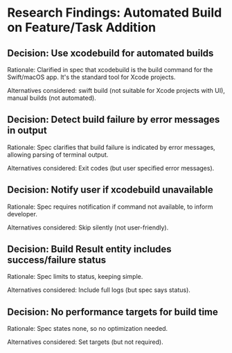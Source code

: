 # Research Findings: Automated Build on Feature/Task Addition

## Decision: Use xcodebuild for automated builds
Rationale: Clarified in spec that xcodebuild is the build command for the Swift/macOS app. It's the standard tool for Xcode projects.

Alternatives considered: swift build (not suitable for Xcode projects with UI), manual builds (not automated).

## Decision: Detect build failure by error messages in output
Rationale: Spec clarifies that build failure is indicated by error messages, allowing parsing of terminal output.

Alternatives considered: Exit codes (but user specified error messages).

## Decision: Notify user if xcodebuild unavailable
Rationale: Spec requires notification if command not available, to inform developer.

Alternatives considered: Skip silently (not user-friendly).

## Decision: Build Result entity includes success/failure status
Rationale: Spec limits to status, keeping simple.

Alternatives considered: Include full logs (but spec says status).

## Decision: No performance targets for build time
Rationale: Spec states none, so no optimization needed.

Alternatives considered: Set targets (but not required).